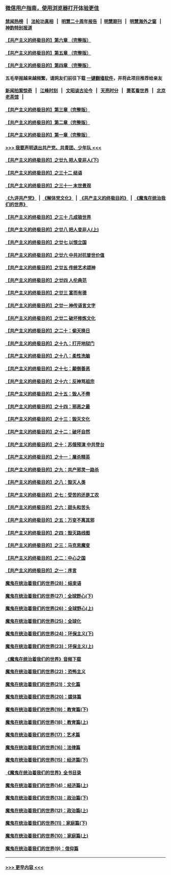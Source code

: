 ### [微信用户指南，使用浏览器打开体验更佳](https://github.com/gfw-breaker/banned-news1/blob/master/indexes/wechat-guide.md?t=0)
#### [禁闻热榜](热点新闻.md?t=0)  &nbsp;&nbsp;|&nbsp;&nbsp; [法轮功真相](https://github.com/gfw-breaker/truth/blob/master/README.md?t=0) &nbsp;&nbsp;|&nbsp;&nbsp; [明慧二十周年报告](https://github.com/gfw-breaker/mh-reports/blob/master/README.md?t=0) &nbsp;&nbsp;|&nbsp;&nbsp;[明慧期刊](https://github.com/gfw-breaker/mh-qikan) &nbsp;&nbsp;|&nbsp;&nbsp; [明慧海外之窗](https://github.com/gfw-breaker/mh-news/blob/master/README.md?t=0) &nbsp;&nbsp;|&nbsp;&nbsp; [神韵特别报道](https://github.com/gfw-breaker/mh-news/blob/master/shenyun.md?t=0)
#### [【共产主义的终极目的】第六章 （完整版）](../pages/nsc422/n11428913.md?t=02081944) 
#### [【共产主义的终极目的】第五章 （完整版）](../pages/nsc422/n11428912.md?t=02081944) 
#### [【共产主义的终极目的】第四章 （完整版）](../pages/nsc422/n11428907.md?t=02081944) 
#### 五毛举报越来越频繁，请网友们前往下载 [一键翻墙软件](https://github.com/gfw-breaker/ssr-accounts)，并将此项目推荐给亲友
#### [新闻拍案惊奇](https://github.com/gfw-breaker/banned-news1/blob/master/pages/link4.md) &nbsp;&nbsp;|&nbsp;&nbsp; [江峰时刻](https://github.com/gfw-breaker/banned-news1/blob/master/pages/link4.md) &nbsp;&nbsp;|&nbsp;&nbsp; [文昭谈古论今](https://github.com/gfw-breaker/banned-news1/blob/master/pages/link4.md) &nbsp;&nbsp;|&nbsp;&nbsp; [天亮时分](https://github.com/gfw-breaker/banned-news1/blob/master/pages/link4.md) &nbsp;&nbsp;|&nbsp;&nbsp; [萧茗看世界](https://github.com/gfw-breaker/banned-news1/blob/master/pages/link4.md) &nbsp;&nbsp;|&nbsp;&nbsp; [北京老茶馆](https://github.com/gfw-breaker/banned-news1/blob/master/pages/link4.md) &nbsp;&nbsp;|&nbsp;&nbsp; 
#### [【共产主义的终极目的】第三章（完整版）](../pages/nsc422/n11428848.md?t=02081944) 
#### [【共产主义的终极目的】第二章（完整版）](../pages/nsc422/n11428831.md?t=02081944) 
#### [【共产主义的终极目的】第一章（完整版）](../pages/nsc422/n11417651.md?t=02081944) 
#### [>>> 我要声明退出共产党、共青团、少年队 <<<](https://github.com/begood0513/goodnews/blob/master/quit/letter.md) 
#### [【共产主义的终极目的】之廿九 把人变非人(下)](../pages/nsc422/n11344140.md?t=02081944) 
#### [【共产主义的终极目的】之三十二 结语](../pages/nsc422/n11360535.md?t=02081944) 
#### [【共产主义的终极目的】之三十一 末世景观](../pages/nsc422/n11351129.md?t=02081944) 
#### [《九评共产党》](https://github.com/begood0513/9ping.md/blob/master/README.md) &nbsp;|&nbsp; [《解体党文化》](../../../../jtdwh.md/blob/master/README.md)  &nbsp;|&nbsp; [《共产主义的终极目的》](../../../../gczydzjmd.md/blob/master/README.md) &nbsp;|&nbsp; [《魔鬼在统治我们的世界》](../../../../mgztzwmdsj.md/blob/master/README.md) 
#### [【共产主义的终极目的】之三十 几成狼世界](../pages/nsc422/n11348280.md?t=02081944) 
#### [【共产主义的终极目的】之廿八 把人变非人(上)](../pages/nsc422/n11340492.md?t=02081944) 
#### [【共产主义的终极目的】之廿七 以恨立国](../pages/nsc422/n11336944.md?t=02081944) 
#### [【共产主义的终极目的】之廿六 中共对抗普世价值](../pages/nsc422/n11324785.md?t=02081944) 
#### [【共产主义的终极目的】之廿五 传统艺术颂神](../pages/nsc422/n11296396.md?t=02081944) 
#### [【共产主义的终极目的】之廿四 人伦典范](../pages/nsc422/n11296397.md?t=02081944) 
#### [【共产主义的终极目的】之廿三 富而有德](../pages/nsc422/n11283598.md?t=02081944) 
#### [【共产主义的终极目的】之廿一 神传语言文字](../pages/nsc422/n11263265.md?t=02081944) 
#### [【共产主义的终极目的】之廿二 破坏修炼文化](../pages/nsc422/n11245728.md?t=02081944) 
#### [【共产主义的终极目的】之二十：偷天换日](../pages/nsc422/n11238846.md?t=02081944) 
#### [【共产主义的终极目的】之十九：打开地狱门](../pages/nsc422/n11206376.md?t=02081944) 
#### [【共产主义的终极目的】之十八：柔性洗脑](../pages/nsc422/n11199994.md?t=02081944) 
#### [【共产主义的终极目的】之十七：颠倒善恶](../pages/nsc422/n11179782.md?t=02081944) 
#### [【共产主义的终极目的】之十六：反神骂祖宗](../pages/nsc422/n11166798.md?t=02081944) 
#### [【共产主义的终极目的】之十五：毁人不倦](../pages/nsc422/n11166792.md?t=02081944) 
#### [【共产主义的终极目的】之十四：邪恶之最](../pages/nsc422/n11150249.md?t=02081944) 
#### [【共产主义的终极目的】之十三：毁灭文化](../pages/nsc422/n11135227.md?t=02081944) 
#### [【共产主义的终极目的】之十二：破坏自然](../pages/nsc422/n11135214.md?t=02081944) 
#### [【共产主义的终极目的】之十：苏俄预演 中共登台](../pages/nsc422/n11118424.md?t=02081944) 
#### [【共产主义的终极目的】之十一：屠杀精英](../pages/nsc422/n11118442.md?t=02081944) 
#### [【共产主义的终极目的】之九：共产邪灵一路杀](../pages/nsc422/n11114139.md?t=02081944) 
#### [【共产主义的终极目的】之八：毁灭人类](../pages/nsc422/n11108503.md?t=02081944) 
#### [【共产主义的终极目的】之七：受苦的还是工农](../pages/nsc422/n11101809.md?t=02081944) 
#### [【共产主义的终极目的】之六：甜头和苦头](../pages/nsc422/n11096971.md?t=02081944) 
#### [【共产主义的终极目的】之五：万变不离其邪](../pages/nsc422/n11091285.md?t=02081944) 
#### [【共产主义的终极目的】之四：毁灭路线图](../pages/nsc422/n11086284.md?t=02081944) 
#### [【共产主义的终极目的】之三：马克思魔变](../pages/nsc422/n11061941.md?t=02081944) 
#### [【共产主义的终极目的】之二：中心之国](../pages/nsc422/n11047728.md?t=02081944) 
#### [【共产主义的终极目的】之一：序言](../pages/nsc422/n11086077.md?t=02081944) 
#### [魔鬼在统治着我们的世界(28)：结束语](../pages/nsc422/n10936246.md?t=02081944) 
#### [魔鬼在统治着我们的世界(27)：全球野心(下)](../pages/nsc422/n10928319.md?t=02081944) 
#### [魔鬼在统治着我们的世界(26)：全球野心(上)](../pages/nsc422/n10900318.md?t=02081944) 
#### [魔鬼在统治着我们的世界(25)：全球化](../pages/nsc422/n10788205.md?t=02081944) 
#### [魔鬼在统治着我们的世界(24)：环保主义(下)](../pages/nsc422/n10695307.md?t=02081944) 
#### [魔鬼在统治着我们的世界(23)：环保主义(上)](../pages/nsc422/n10688613.md?t=02081944) 
#### [《魔鬼在统治着我们的世界》音频下载](../pages/nsc422/n10635553.md?t=02081944) 
#### [魔鬼在统治着我们的世界(22)：恐怖主义](../pages/nsc422/n10614727.md?t=02081944) 
#### [魔鬼在统治着我们的世界(21)：文化篇](../pages/nsc422/n10597706.md?t=02081944) 
#### [魔鬼在统治着我们的世界(20)：媒体篇](../pages/nsc422/n10586579.md?t=02081944) 
#### [魔鬼在统治着我们的世界(19)：教育篇(下)](../pages/nsc422/n10564808.md?t=02081944) 
#### [魔鬼在统治着我们的世界(18)：教育篇(上)](../pages/nsc422/n10526970.md?t=02081944) 
#### [魔鬼在统治着我们的世界(17)：艺术篇](../pages/nsc422/n10499093.md?t=02081944) 
#### [魔鬼在统治着我们的世界(16)：法律篇](../pages/nsc422/n10485969.md?t=02081944) 
#### [魔鬼在统治着我们的世界(15)：经济篇(下)](../pages/nsc422/n10469975.md?t=02081944) 
#### [《魔鬼在统治着我们的世界》全书目录](../pages/nsc422/n10464261.md?t=02081944) 
#### [魔鬼在统治着我们的世界(14)：经济篇(上)](../pages/nsc422/n10457370.md?t=02081944) 
#### [魔鬼在统治着我们的世界(13)：政治篇(下)](../pages/nsc422/n10448270.md?t=02081944) 
#### [魔鬼在统治着我们的世界(12)：政治篇(上)](../pages/nsc422/n10444576.md?t=02081944) 
#### [魔鬼在统治着我们的世界(11)：家庭篇(下)](../pages/nsc422/n10440961.md?t=02081944) 
#### [魔鬼在统治着我们的世界(10)：家庭篇(上)](../pages/nsc422/n10435448.md?t=02081944) 
#### [魔鬼在统治着我们的世界(9)：信仰篇](../pages/nsc422/n10432159.md?t=02081944) 

----
#### [ >>> 更早内容 <<< ](../indexes/nsc422-earlier.md)
